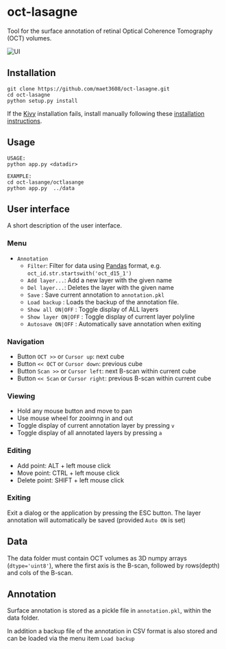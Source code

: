 # oct-lasagne

Tool for the surface annotation of retinal Optical Coherence Tomography (OCT) 
volumes.

![UI](https://github.com/maet3608/oct-lasagne/blob/master/ui.png)



## Installation

```
git clone https://github.com/maet3608/oct-lasagne.git
cd oct-lasagne
python setup.py install
```
 
If the [Kivy](https://kivy.org) installation fails, install manually 
following these [installation instructions](https://kivy.org/#download).
   


## Usage

```
USAGE:
python app.py <datadir>

EXAMPLE:
cd oct-lasange/octlasange
python app.py  ../data
```


## User interface

A short description of the user interface.

### Menu

- ``Annotation``
    - ``Filter``: Filter for data using [Pandas]() format, e.g. 
        ``oct_id.str.startswith('oct_d15_1')``  
    - ``Add layer...``: Add a new layer with the given name
    - ``Del layer...``: Deletes the layer with the given name
    - ``Save`` : Save current annotation to ``annotation.pkl``
    - ``Load backup`` : Loads the backup of the annotation file.
    - ``Show all ON|OFF`` : Toggle display of ALL layers
    - ``Show layer ON|OFF`` : Toggle display of current layer polyline
    - ``Autosave ON|OFF`` : Automatically save annotation when exiting 
    
### Navigation

- Button ``OCT >>`` or ``Cursor up``: next cube 
- Button ``<< OCT`` or ``Cursor down``: previous cube
- Button ``Scan >>`` or ``Cursor left``: next B-scan within current cube
- Button ``<< Scan`` or ``Cursor right``: previous B-scan within current cube

### Viewing

- Hold any mouse button and move to pan
- Use mouse wheel for zooimng in and out
- Toggle display of current annotation layer by pressing ``v``
- Toggle display of all annotated layers by pressing ``a``

### Editing

- Add point: ALT + left mouse click
- Move point: CTRL + left mouse click
- Delete point: SHIFT + left mouse click

### Exiting

Exit a dialog or the application by pressing the ESC button. The layer 
annotation will automatically be saved (provided ``Auto ON`` is set)


## Data

The data folder must contain OCT volumes as 3D numpy arrays (``dtype='uint8'``), 
where the first axis is the B-scan, followed by rows(depth) and cols of the 
B-scan.


## Annotation

Surface annotation is stored as a pickle file in ``annotation.pkl``, 
within the data folder.

In addition a backup file of the annotation in CSV format is also stored
and can be loaded via the menu item ``Load backup``

